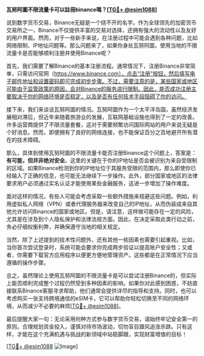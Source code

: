 **瓦努阿圖不限流量卡可以註冊binance嗎？[[TG💪+ @esim1088](https://t.me/s/esim1088)]**

说到数字货币交易，Binance无疑是一个绕不开的名字。作为全球领先的加密货币交易所之一，Binance不仅提供丰富的交易对选择，还拥有强大的流动性以及友好的用户界面。然而，对于一些新手来说，在注册过程中可能会遇到各种问题，比如网络限制、IP地址问题等。那么问题来了，如果你身处瓦努阿圖，使用当地的不限流量卡是否能够顺利注册并使用Binance呢？

首先，我们需要了解Binance的基本注册流程。通常情况下，注册Binance非常简单，只需访问官网（https://www.binance.com），点击“注册”按钮，然后填写电子邮件地址和设置密码即可完成初步步骤。不过，需要注意的是，某些国家或地区可能由于监管政策的原因，会对Binance的服务进行限制。因此，能否成功注册主要取决于你的网络环境是否稳定，以及是否有任何技术手段阻碍了你的访问。

接下来，我们来谈谈瓦努阿圖的情况。瓦努阿圖作为一个太平洋岛国，虽然经济发展相对滞后，但近年来随着旅游业的发展，互联网基础设施也得到了一定的改善。许多运营商提供了不限流量套餐，这对于需要频繁访问国际网站的用户来说无疑是个好消息。然而，即便拥有了良好的网络连接，也不能保证百分之百地避开所有潜在的技术障碍。

那么，具体到使用瓦努阿圖的不限流量卡能否注册Binance这个问题上，答案是：**有可能，但并非绝对安全**。这里的关键在于你的IP地址是否会被识别为来自受限制的区域。如果Binance检测到你的IP地址位于其服务受限的范围内，那么即使你已经输入了正确的信息，也可能无法继续下一步操作。此外，部分国家或地区的法律要求用户必须通过实名认证才能使用某些金融服务，这进一步增加了操作难度。

面对这样的情况，有些人可能会考虑采取一些额外措施来规避这些问题。例如，利用虚拟私人网络（VPN）或者代理服务器来改变自己的IP地址，从而伪装成来自其他允许访问Binance的国家或地区。但是，请注意，这样做可能存在一定的风险，尤其是在涉及到个人隐私保护和法律法规方面。因此，在决定采取此类行动之前，务必仔细权衡利弊，并确保遵守当地的相关规定。

当然，除了上述提到的技术性问题外，还有其他一些因素也需要引起重视。比如，当你首次尝试登录时，系统可能会要求你完成两步验证以提高账户安全性；又或者，你需要下载官方应用程序以便更方便地管理资产。这些都是在正常情况下应当遵循的操作步骤。

总之，虽然理论上使用瓦努阿圖的不限流量卡是可以尝试注册Binance的，但实际上能否顺利完成整个过程仍然受到多种因素的影响。如果你对此感到困惑，不妨直接联系Binance客服寻求帮助，他们通常会提供详尽的指导和支持。同时，也可以考虑购买一张支持跨境通信的eSIM卡，它可以帮助你轻松切换至不同的网络环境，从而减少不必要的麻烦[[TG💪+ @esim1088](https://t.me/s/esim1088)]。

最后提醒大家一句：无论采用何种方式参与数字货币交易，请始终牢记安全第一的原则。合理规划资金投入，谨慎对待市场波动，切勿盲目跟风追涨杀跌。只有这样，才能在这个充满机遇与挑战的新领域中站稳脚跟，实现财富增值的目标！

[[TG💪+ @esim1088](https://t.me/s/esim1088) ![Image](https://i.postimg.cc/4NQfJmqS/Snipaste-2025-05-13-00-14-12.png)]
